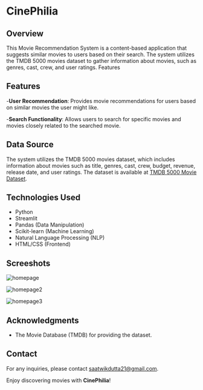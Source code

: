 # CinePhilia

## Overview

This Movie Recommendation System is a content-based application that suggests similar movies to users based on their search. The system utilizes the TMDB 5000 movies dataset to gather information about movies, such as genres, cast, crew, and user ratings.
Features

## Features

-**User Recommendation**: Provides movie recommendations for users based on similar movies the user might like.

-**Search Functionality**: Allows users to search for specific movies and movies closely related to the searched movie.


## Data Source

The system utilizes the TMDB 5000 movies dataset, which includes information about movies such as title, genres, cast, crew, budget, revenue, release date, and user ratings. The dataset is available at [TMDB 5000 Movie Dataset](https://www.kaggle.com/tmdb/tmdb-movie-metadata).


## Technologies Used

- Python
- Streamlit
- Pandas (Data Manipulation)
- Scikit-learn (Machine Learning)
- Natural Language Processing (NLP)
- HTML/CSS (Frontend)

## Screeshots

![homepage](https://github.com/SaatwikDutta/CinePhilia/assets/88401922/48bcadaf-caba-4d49-af6f-aeb60fb6d78c)

![homepage2](https://github.com/SaatwikDutta/CinePhilia/assets/88401922/2ccadf96-8488-46d2-835c-2ec68681ee2f)

![homepage3](https://github.com/SaatwikDutta/CinePhilia/assets/88401922/53eef379-222c-4543-960a-db005db193be)


## Acknowledgments

- The Movie Database (TMDB) for providing the dataset.


## Contact

For any inquiries, please contact saatwikdutta21@gmail.com.

Enjoy discovering movies with **CinePhilia**!
